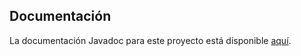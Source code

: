 ## Documentación

La documentación Javadoc para este proyecto está disponible [aquí](Hibernate_Cine/JPAMagazinesAnnotations-main(1)/javadoc/index.html).
